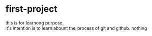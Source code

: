 # first-project
this is for learnong purpose.
<br>
it's intention is to learn abount the process of git and github.
nothing
